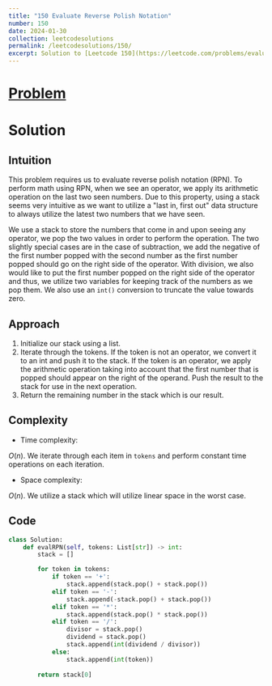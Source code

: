 ```yaml
---
title: "150 Evaluate Reverse Polish Notation"
number: 150
date: 2024-01-30
collection: leetcodesolutions
permalink: /leetcodesolutions/150/
excerpt: Solution to [Leetcode 150](https://leetcode.com/problems/evaluate-reverse-polish-notation/description/)
---
```

# [Problem](https://leetcode.com/problems/evaluate-reverse-polish-notation/description/)

# Solution

## Intuition
<!-- Describe your first thoughts on how to solve this problem. -->
This problem requires us to evaluate reverse polish notation (RPN). To perform math using RPN, when we see an operator, we apply its arithmetic operation on the last two seen numbers. Due to this property, using a stack seems very intuitive as we want to utilize a "last in, first out" data structure to always utilize the latest two numbers that we have seen.

We use a stack to store the numbers that come in and upon seeing any operator, we pop the two values in order to perform the operation. The two slightly special cases are in the case of subtraction, we add the negative of the first number popped with the second number as the first number popped should go on the right side of the operator. With division, we also would like to put the first number popped on the right side of the operator and thus, we utilize two variables for keeping track of the numbers as we pop them. We also use an `int()` conversion to truncate the value towards zero.

## Approach
<!-- Describe your approach to solving the problem. -->
1. Initialize our stack using a list.
2. Iterate through the tokens. If the token is not an operator, we convert it to an int and push it to the stack. If the token is an operator, we apply the arithmetic operation taking into account that the first number that is popped should appear on the right of the operand. Push the result to the stack for use in the next operation.
3. Return the remaining number in the stack which is our result.

## Complexity
- Time complexity:
<!-- Add your time complexity here, e.g. $$O(n)$$ -->
$O(n)$. We iterate through each item in `tokens` and perform constant time operations on each iteration.

- Space complexity:
<!-- Add your space complexity here, e.g. $$O(n)$$ -->
$O(n)$. We utilize a stack which will utilize linear space in the worst case.

## Code
```python
class Solution:
    def evalRPN(self, tokens: List[str]) -> int:
        stack = []

        for token in tokens:
            if token == '+':
                stack.append(stack.pop() + stack.pop())
            elif token == '-':
                stack.append(-stack.pop() + stack.pop())
            elif token == '*':
                stack.append(stack.pop() * stack.pop())
            elif token == '/':
                divisor = stack.pop()
                dividend = stack.pop()
                stack.append(int(dividend / divisor))
            else:
                stack.append(int(token))
        
        return stack[0]
```